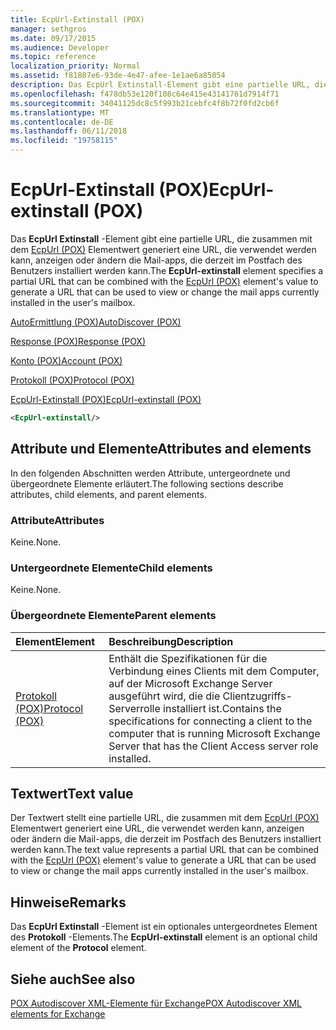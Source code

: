 ```yaml
---
title: EcpUrl-Extinstall (POX)
manager: sethgros
ms.date: 09/17/2015
ms.audience: Developer
ms.topic: reference
localization_priority: Normal
ms.assetid: f81807e6-93de-4e47-afee-1e1ae6a85054
description: Das EcpUrl Extinstall-Element gibt eine partielle URL, die zusammen mit dem EcpUrl (POX) Elementwert generiert eine URL, die verwendet werden kann, anzeigen oder ändern die Mail-apps, die derzeit im Postfach des Benutzers installiert werden kann.
ms.openlocfilehash: f478db53e120f108c64e415e43141761d7914f71
ms.sourcegitcommit: 34041125dc8c5f993b21cebfc4f8b72f0fd2cb6f
ms.translationtype: MT
ms.contentlocale: de-DE
ms.lasthandoff: 06/11/2018
ms.locfileid: "19758115"
---
```

# <a name="ecpurl-extinstall-pox"></a><span data-ttu-id="872ee-103">EcpUrl-Extinstall (POX)</span><span class="sxs-lookup"><span data-stu-id="872ee-103">EcpUrl-extinstall (POX)</span></span>

<span data-ttu-id="872ee-104">Das **EcpUrl Extinstall** -Element gibt eine partielle URL, die zusammen mit dem [EcpUrl (POX)](ecpurl-pox.md) Elementwert generiert eine URL, die verwendet werden kann, anzeigen oder ändern die Mail-apps, die derzeit im Postfach des Benutzers installiert werden kann.</span><span class="sxs-lookup"><span data-stu-id="872ee-104">The **EcpUrl-extinstall** element specifies a partial URL that can be combined with the [EcpUrl (POX)](ecpurl-pox.md) element's value to generate a URL that can be used to view or change the mail apps currently installed in the user's mailbox.</span></span> 
  
[<span data-ttu-id="872ee-105">AutoErmittlung (POX)</span><span class="sxs-lookup"><span data-stu-id="872ee-105">AutoDiscover (POX)</span></span>](autodiscover-pox.md)
  
[<span data-ttu-id="872ee-106">Response (POX)</span><span class="sxs-lookup"><span data-stu-id="872ee-106">Response (POX)</span></span>](response-pox.md)
  
[<span data-ttu-id="872ee-107">Konto (POX)</span><span class="sxs-lookup"><span data-stu-id="872ee-107">Account (POX)</span></span>](account-pox.md)
  
[<span data-ttu-id="872ee-108">Protokoll (POX)</span><span class="sxs-lookup"><span data-stu-id="872ee-108">Protocol (POX)</span></span>](protocol-pox.md)
  
[<span data-ttu-id="872ee-109">EcpUrl-Extinstall (POX)</span><span class="sxs-lookup"><span data-stu-id="872ee-109">EcpUrl-extinstall (POX)</span></span>](ecpurl-extinstall-pox.md)
  
```XML
<EcpUrl-extinstall/>
```

## <a name="attributes-and-elements"></a><span data-ttu-id="872ee-110">Attribute und Elemente</span><span class="sxs-lookup"><span data-stu-id="872ee-110">Attributes and elements</span></span>

<span data-ttu-id="872ee-111">In den folgenden Abschnitten werden Attribute, untergeordnete und übergeordnete Elemente erläutert.</span><span class="sxs-lookup"><span data-stu-id="872ee-111">The following sections describe attributes, child elements, and parent elements.</span></span>
  
### <a name="attributes"></a><span data-ttu-id="872ee-112">Attribute</span><span class="sxs-lookup"><span data-stu-id="872ee-112">Attributes</span></span>

<span data-ttu-id="872ee-113">Keine.</span><span class="sxs-lookup"><span data-stu-id="872ee-113">None.</span></span>
  
### <a name="child-elements"></a><span data-ttu-id="872ee-114">Untergeordnete Elemente</span><span class="sxs-lookup"><span data-stu-id="872ee-114">Child elements</span></span>

<span data-ttu-id="872ee-115">Keine.</span><span class="sxs-lookup"><span data-stu-id="872ee-115">None.</span></span>
  
### <a name="parent-elements"></a><span data-ttu-id="872ee-116">Übergeordnete Elemente</span><span class="sxs-lookup"><span data-stu-id="872ee-116">Parent elements</span></span>

|<span data-ttu-id="872ee-117">**Element**</span><span class="sxs-lookup"><span data-stu-id="872ee-117">**Element**</span></span>|<span data-ttu-id="872ee-118">**Beschreibung**</span><span class="sxs-lookup"><span data-stu-id="872ee-118">**Description**</span></span>|
|:-----|:-----|
|[<span data-ttu-id="872ee-119">Protokoll (POX)</span><span class="sxs-lookup"><span data-stu-id="872ee-119">Protocol (POX)</span></span>](protocol-pox.md) <br/> |<span data-ttu-id="872ee-120">Enthält die Spezifikationen für die Verbindung eines Clients mit dem Computer, auf der Microsoft Exchange Server ausgeführt wird, die die Clientzugriffs-Serverrolle installiert ist.</span><span class="sxs-lookup"><span data-stu-id="872ee-120">Contains the specifications for connecting a client to the computer that is running Microsoft Exchange Server that has the Client Access server role installed.</span></span>  <br/> |
   
## <a name="text-value"></a><span data-ttu-id="872ee-121">Textwert</span><span class="sxs-lookup"><span data-stu-id="872ee-121">Text value</span></span>

<span data-ttu-id="872ee-122">Der Textwert stellt eine partielle URL, die zusammen mit dem [EcpUrl (POX)](ecpurl-pox.md) Elementwert generiert eine URL, die verwendet werden kann, anzeigen oder ändern die Mail-apps, die derzeit im Postfach des Benutzers installiert werden kann.</span><span class="sxs-lookup"><span data-stu-id="872ee-122">The text value represents a partial URL that can be combined with the [EcpUrl (POX)](ecpurl-pox.md) element's value to generate a URL that can be used to view or change the mail apps currently installed in the user's mailbox.</span></span> 
  
## <a name="remarks"></a><span data-ttu-id="872ee-123">Hinweise</span><span class="sxs-lookup"><span data-stu-id="872ee-123">Remarks</span></span>

<span data-ttu-id="872ee-124">Das **EcpUrl Extinstall** -Element ist ein optionales untergeordnetes Element des **Protokoll** -Elements.</span><span class="sxs-lookup"><span data-stu-id="872ee-124">The **EcpUrl-extinstall** element is an optional child element of the **Protocol** element.</span></span> 
  
## <a name="see-also"></a><span data-ttu-id="872ee-125">Siehe auch</span><span class="sxs-lookup"><span data-stu-id="872ee-125">See also</span></span>



[<span data-ttu-id="872ee-126">POX Autodiscover XML-Elemente für Exchange</span><span class="sxs-lookup"><span data-stu-id="872ee-126">POX Autodiscover XML elements for Exchange</span></span>](pox-autodiscover-xml-elements-for-exchange.md)

